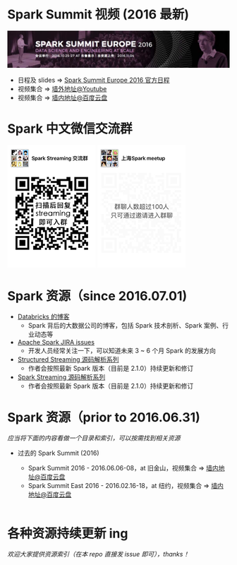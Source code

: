 # Spark Summit 视频 (2016 最新)

![spark_summit_europe_2016](resources/spark_summit_europe_2016.jpg)
- 日程及 slides => [Spark Summit Europe 2016 官方日程](https://spark-summit.org/eu-2016/schedule/)
- 视频集合 => [墙外地址@Youtube](https://www.youtube.com/user/TheApacheSpark)
- 视频集合 => [墙内地址@百度云盘](https://pan.baidu.com/s/1dE4OB4H)
  <br/>

# Spark 中文微信交流群

![wechat_spark_streaming_small](resources/wechat_spark_streaming_small.PNG)   ![wechat_sh_meetup_small](resources/wechat_sh_meetup_small.PNG)
<br/>

# Spark 资源（since 2016.07.01)

- [Databricks 的博客](https://databricks.com/blog)
  - Spark 背后的大数据公司的博客，包括 Spark 技术剖析、Spark 案例、行业动态等
- [Apache Spark JIRA issues](https://issues.apache.org/jira/issues/?jql=project+%3D+SPARK)
  - 开发人员经常关注一下，可以知道未来 3 ~ 6 个月 Spark 的发展方向 
- [Structured Streaming 源码解析系列](https://github.com/lw-lin/CoolplaySpark/tree/master/Structured%20Streaming%20%E6%BA%90%E7%A0%81%E8%A7%A3%E6%9E%90%E7%B3%BB%E5%88%97)
  - 作者会按照最新 Spark 版本（目前是 2.1.0）持续更新和修订
- [Spark Streaming 源码解析系列](https://github.com/lw-lin/CoolplaySpark/tree/master/Spark%20Streaming%20%E6%BA%90%E7%A0%81%E8%A7%A3%E6%9E%90%E7%B3%BB%E5%88%97)
  - 作者会按照最新 Spark 版本（目前是 2.1.0）持续更新和修订
    <br/>

# Spark 资源（prior to 2016.06.31)

*应当将下面的内容看做一个目录和索引，可以按需找到相关资源*

- 过去的 Spark Summit (2016)

  - Spark Summit 2016 - 2016.06.06-08，at 旧金山，视频集合 => [墙内地址@百度云盘](https://pan.baidu.com/s/1bZpurW)
  - Spark Summit East 2016 - 2016.02.16-18，at 纽约，视频集合 => [墙内地址@百度云盘](https://pan.baidu.com/s/1jHyMj46)

  <br/>

# 各种资源持续更新 ing

*欢迎大家提供资源索引（在本 repo 直接发 issue 即可），thanks！*

